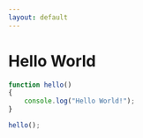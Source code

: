 ```yaml
---
layout: default
---
```

# Hello World

```javascript
function hello()
{
    console.log("Hello World!");
}

hello();
```
